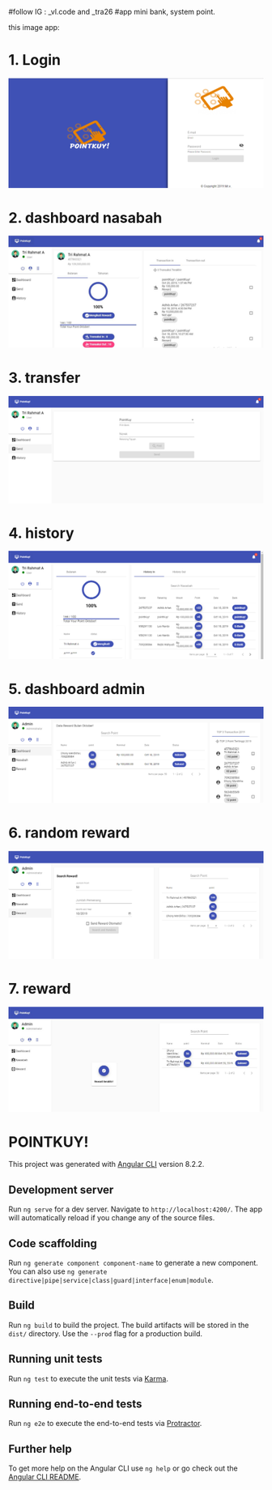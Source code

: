 #follow IG : _vl.code and _tra26
#app mini bank, system point.



this image app:
# 1. Login
![login](https://github.com/trirahmat97/pointque/blob/master/image/1.png)
# 2. dashboard nasabah
![dashboard nasabah](https://github.com/trirahmat97/pointque/blob/master/image/2.JPG)
# 3. transfer
![transfer](https://github.com/trirahmat97/pointque/blob/master/image/3.png)
# 4. history
![history](https://github.com/trirahmat97/pointque/blob/master/image/4.png)
# 5. dashboard admin
![dashboard admin](https://github.com/trirahmat97/pointque/blob/master/image/5.png)
# 6. random reward
![random reward](https://github.com/trirahmat97/pointque/blob/master/image/6.png)
# 7. reward
![reward](https://github.com/trirahmat97/pointque/blob/master/image/7.JPG)



# POINTKUY!

This project was generated with [Angular CLI](https://github.com/angular/angular-cli) version 8.2.2.

## Development server

Run `ng serve` for a dev server. Navigate to `http://localhost:4200/`. The app will automatically reload if you change any of the source files.

## Code scaffolding

Run `ng generate component component-name` to generate a new component. You can also use `ng generate directive|pipe|service|class|guard|interface|enum|module`.

## Build

Run `ng build` to build the project. The build artifacts will be stored in the `dist/` directory. Use the `--prod` flag for a production build.

## Running unit tests

Run `ng test` to execute the unit tests via [Karma](https://karma-runner.github.io).

## Running end-to-end tests

Run `ng e2e` to execute the end-to-end tests via [Protractor](http://www.protractortest.org/).

## Further help

To get more help on the Angular CLI use `ng help` or go check out the [Angular CLI README](https://github.com/angular/angular-cli/blob/master/README.md).
